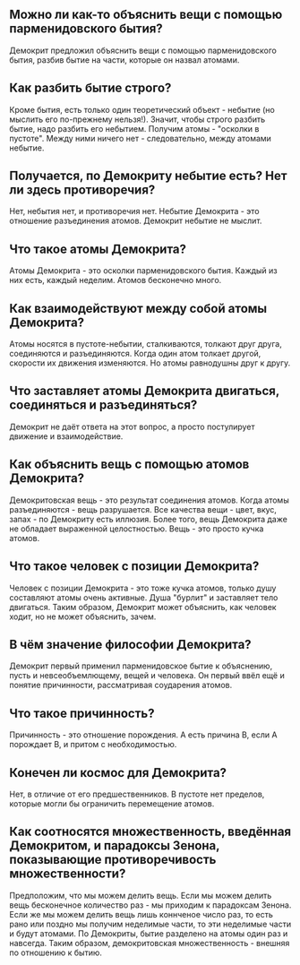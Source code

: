 ## Можно ли как-то объяснить вещи с помощью парменидовского бытия?
Демокрит предложил объяснить вещи с помощью парменидовского бытия, разбив бытие на части, которые он назвал атомами.

## Как разбить бытие строго?
Кроме бытия, есть только один теоретический объект - небытие (но мыслить его по-прежнему нельзя!). Значит, чтобы строго разбить бытие, надо разбить его небытием. Получим атомы - "осколки в пустоте". Между ними ничего нет - следовательно, между атомами небытие.

## Получается, по Демокриту небытие есть? Нет ли здесь противоречия?
Нет, небытия нет, и противоречия нет. Небытие Демокрита - это отношение разъединения атомов. Демокрит небытие не мыслит.

## Что такое атомы Демокрита?
Атомы Демокрита - это осколки парменидовского бытия. Каждый из них есть, каждый неделим. Атомов бесконечно много.

## Как взаимодействуют между собой атомы Демокрита?
Атомы носятся в пустоте-небытии, сталкиваются, толкают друг друга, соединяются и разъединяются. Когда один атом толкает другой, скорости их движения изменяются. Но атомы равнодушны друг к другу.

## Что заставляет атомы Демокрита двигаться, соединяться и разъединяться?
Демокрит не даёт ответа на этот вопрос, а просто постулирует движение и взаимодействие.

## Как объяснить вещь с помощью атомов Демокрита?
Демокритовская вещь - это результат соединения атомов. Когда атомы разъединяются - вещь разрушается. Все качества вещи - цвет, вкус, запах - по Демокриту есть иллюзия. Более того, вещь Демокрита даже не обладает выраженной целостностью. Вещь - это просто кучка атомов.

## Что такое человек с позиции Демокрита?
Человек с позиции Демокрита - это тоже кучка атомов, только душу составляют атомы очень активные. Душа "бурлит" и заставляет тело двигаться. Таким образом, Демокрит может объяснить, как человек ходит, но не может объяснить, зачем.

## В чём значение философии Демокрита?
Демокрит первый применил парменидовское бытие к объяснению, пусть и невсеобъемлющему, вещей и человека. Он первый ввёл ещё и понятие причинности, рассматривая соударения атомов.

## Что такое причинность?
Причинность - это отношение порождения.
A есть причина B, если А порождает В, и притом с необходимостью.

## Конечен ли космос для Демокрита?
Нет, в отличие от его предшественников. В пустоте нет пределов, которые могли бы ограничить перемещение атомов.

## Как соотносятся множественность, введённая Демокритом, и парадоксы Зенона, показывающие противоречивость множественности? 
Предположим, что мы можем делить вещь. Если мы можем делить вещь бесконечное количество раз - мы приходим к парадоксам Зенона. Если же мы можем делить вещь лишь коннченое число раз, то есть рано или поздно мы получим неделимые части, то эти неделимые части и будут атомами. По Демокриты, бытие разделено на атомы один раз и навсегда. Таким образом, демокритовская множественность - внешняя по отношению к бытию.
